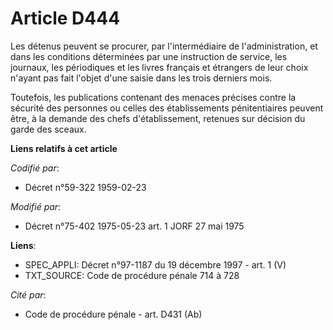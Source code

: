 # Article D444

Les détenus peuvent se procurer, par l'intermédiaire de l'administration, et dans les conditions déterminées par une
instruction de service, les journaux, les périodiques et les livres français et étrangers de leur choix n'ayant pas fait
l'objet d'une saisie dans les trois derniers mois.

Toutefois, les publications contenant des menaces précises contre la sécurité des personnes ou celles des établissements
pénitentiaires peuvent être, à la demande des chefs d'établissement, retenues sur décision du garde des sceaux.

**Liens relatifs à cet article**

_Codifié par_:

  - Décret n°59-322 1959-02-23

_Modifié par_:

  - Décret n°75-402 1975-05-23 art. 1 JORF 27 mai 1975

**Liens**:

  - SPEC_APPLI: Décret n°97-1187 du 19 décembre 1997 - art. 1 (V)
  - TXT_SOURCE: Code de procédure pénale 714 à 728

_Cité par_:

  - Code de procédure pénale - art. D431 (Ab)
